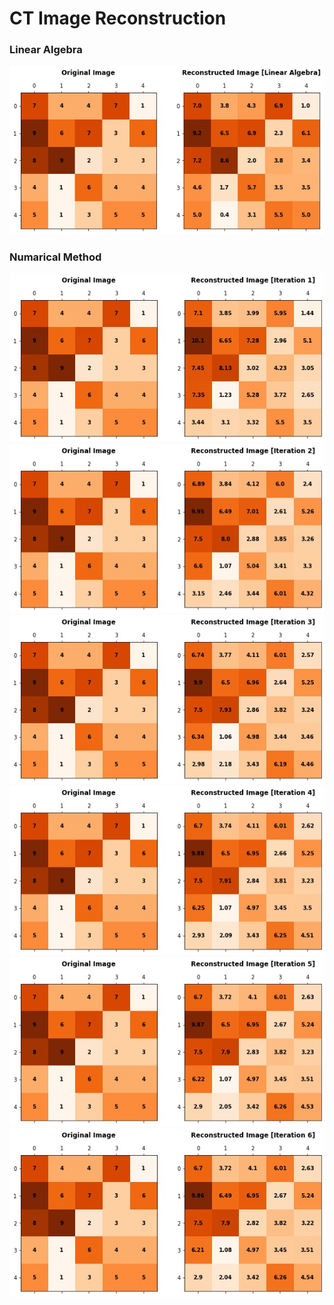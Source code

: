 # CT Image Reconstruction

### Linear Algebra

![](https://github.com/chamara96/CT-Image-Reconstruction/blob/main/Linear%20Algebra/1.jpg)

### Numarical Method

![](https://github.com/chamara96/CT-Image-Reconstruction/blob/main/Numarical%20Method/1.jpg)
![](https://github.com/chamara96/CT-Image-Reconstruction/blob/main/Numarical%20Method/2.jpg)
![](https://github.com/chamara96/CT-Image-Reconstruction/blob/main/Numarical%20Method/3.jpg)
![](https://github.com/chamara96/CT-Image-Reconstruction/blob/main/Numarical%20Method/4.jpg)
![](https://github.com/chamara96/CT-Image-Reconstruction/blob/main/Numarical%20Method/5.jpg)
![](https://github.com/chamara96/CT-Image-Reconstruction/blob/main/Numarical%20Method/6.jpg)
